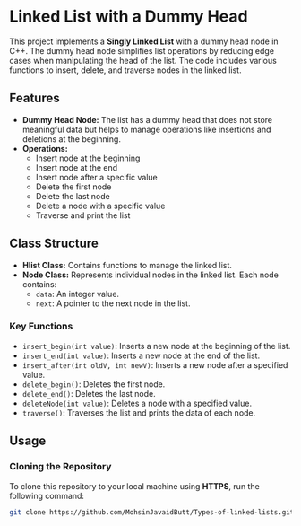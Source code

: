 # Linked List with a Dummy Head

This project implements a **Singly Linked List** with a dummy head node in C++. The dummy head node simplifies list operations by reducing edge cases when manipulating the head of the list. The code includes various functions to insert, delete, and traverse nodes in the linked list.

## Features

- **Dummy Head Node:** The list has a dummy head that does not store meaningful data but helps to manage operations like insertions and deletions at the beginning.
- **Operations:**
  - Insert node at the beginning
  - Insert node at the end
  - Insert node after a specific value
  - Delete the first node
  - Delete the last node
  - Delete a node with a specific value
  - Traverse and print the list

## Class Structure

- **Hlist Class:** Contains functions to manage the linked list.
- **Node Class:** Represents individual nodes in the linked list. Each node contains:
  - `data`: An integer value.
  - `next`: A pointer to the next node in the list.

### Key Functions

- `insert_begin(int value)`: Inserts a new node at the beginning of the list.
- `insert_end(int value)`: Inserts a new node at the end of the list.
- `insert_after(int oldV, int newV)`: Inserts a new node after a specified value.
- `delete_begin()`: Deletes the first node.
- `delete_end()`: Deletes the last node.
- `deleteNode(int value)`: Deletes a node with a specified value.
- `traverse()`: Traverses the list and prints the data of each node.

## Usage

### Cloning the Repository

To clone this repository to your local machine using **HTTPS**, run the following command:

```bash
git clone https://github.com/MohsinJavaidButt/Types-of-linked-lists.git

